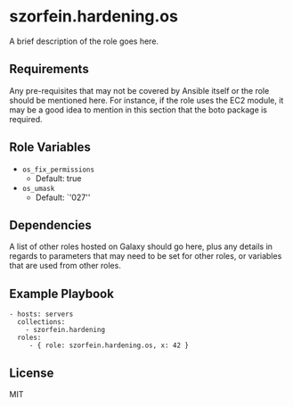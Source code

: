 szorfein.hardening.os
=====================

A brief description of the role goes here.

Requirements
------------

Any pre-requisites that may not be covered by Ansible itself or the role should be mentioned here. For instance, if the role uses the EC2 module, it may be a good idea to mention in this section that the boto package is required.

Role Variables
--------------

- `os_fix_permissions`
  - Default: true
- `os_umask`
  - Default: `'027''

Dependencies
------------

A list of other roles hosted on Galaxy should go here, plus any details in regards to parameters that may need to be set for other roles, or variables that are used from other roles.

Example Playbook
----------------

    - hosts: servers
      collections:
        - szorfein.hardening
      roles:
         - { role: szorfein.hardening.os, x: 42 }

License
-------

MIT
